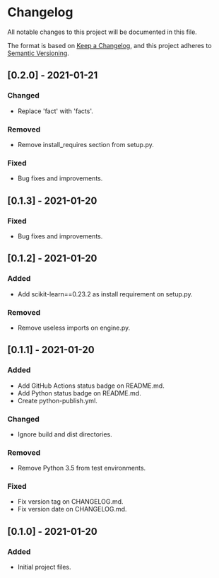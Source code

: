# Changelog

All notable changes to this project will be documented in this file.

The format is based on [Keep a Changelog](https://keepachangelog.com/en/1.0.0/),
and this project adheres to [Semantic Versioning](https://semver.org/spec/v2.0.0.html).

## [0.2.0] - 2021-01-21

### Changed

-   Replace 'fact' with 'facts'.

### Removed

-   Remove install_requires section from setup.py.

### Fixed

-   Bug fixes and improvements.

## [0.1.3] - 2021-01-20

### Fixed

-   Bug fixes and improvements.

## [0.1.2] - 2021-01-20

### Added

-   Add scikit-learn==0.23.2 as install requirement on setup.py.

### Removed

-   Remove useless imports on engine.py.

## [0.1.1] - 2021-01-20

### Added

-   Add GitHub Actions status badge on README.md.
-   Add Python status badge on README.md.
-   Create python-publish.yml.

### Changed

-   Ignore build and dist directories.

### Removed

-   Remove Python 3.5 from test environments.

### Fixed

-   Fix version tag on CHANGELOG.md.
-   Fix version date on CHANGELOG.md.

## [0.1.0] - 2021-01-20

### Added

-   Initial project files.
